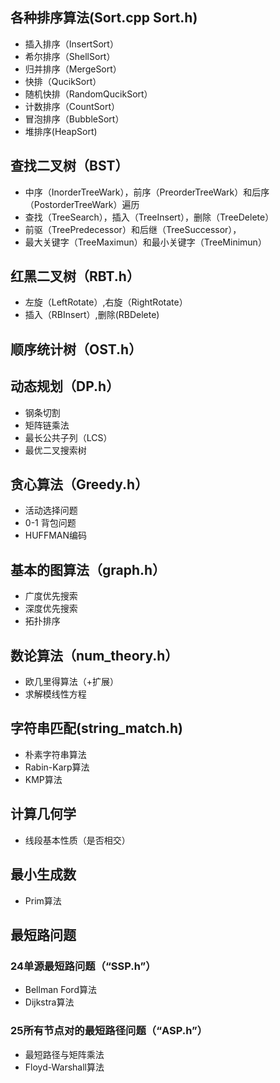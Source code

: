 ## 各种排序算法(Sort.cpp Sort.h)

 - 插入排序（InsertSort）
 - 希尔排序（ShellSort）
 - 归并排序（MergeSort）
 - 快排（QucikSort）
 - 随机快排（RandomQucikSort）  
 - 计数排序（CountSort）
 - 冒泡排序（BubbleSort）
 - 堆排序(HeapSort)


## 查找二叉树（BST）
  - 中序（InorderTreeWark），前序（PreorderTreeWark）和后序（PostorderTreeWark）遍历
  - 查找（TreeSearch），插入（TreeInsert），删除（TreeDelete）
  - 前驱（TreePredecessor）和后继（TreeSuccessor），
  - 最大关键字（TreeMaximun）和最小关键字（TreeMinimun）

## 红黑二叉树（RBT.h）

- 左旋（LeftRotate）,右旋（RightRotate）
- 插入（RBInsert）,删除(RBDelete)

## 顺序统计树（OST.h）

## 动态规划（DP.h）

- 钢条切割
- 矩阵链乘法
- 最长公共子列（LCS）
- 最优二叉搜索树

## 贪心算法（Greedy.h）

- 活动选择问题
- 0-1 背包问题
- HUFFMAN编码
## 基本的图算法（graph.h）
- 广度优先搜索
- 深度优先搜索
- 拓扑排序
## 数论算法（num_theory.h）
- 欧几里得算法（+扩展）
- 求解模线性方程
## 字符串匹配(string_match.h)
- 朴素字符串算法
- Rabin-Karp算法
- KMP算法
## 计算几何学
- 线段基本性质（是否相交）
## 最小生成数
- Prim算法
## 最短路问题
### 24单源最短路问题（“SSP.h”）
- Bellman Ford算法
- Dijkstra算法
### 25所有节点对的最短路径问题（“ASP.h”）
- 最短路径与矩阵乘法
- Floyd-Warshall算法
